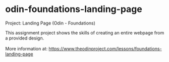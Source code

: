 # odin-foundations-landing-page
Project: Landing Page (Odin - Foundations)

This assignment project shows the skills of creating an entire webpage from a provided design.\
\
More information at: https://www.theodinproject.com/lessons/foundations-landing-page
